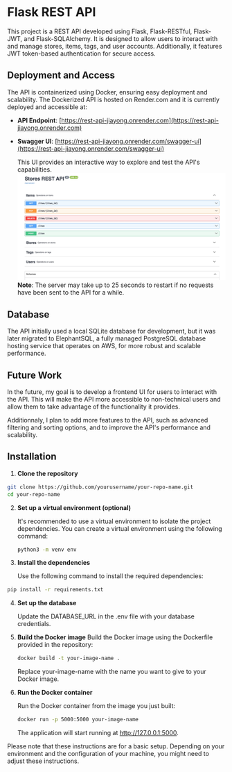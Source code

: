 # Flask REST API

This project is a REST API developed using Flask, Flask-RESTful, Flask-JWT, and Flask-SQLAlchemy. It is designed to allow users to interact with and manage stores, items, tags, and user accounts. Additionally, it features JWT token-based authentication for secure access.

## Deployment and Access

The API is containerized using Docker, ensuring easy deployment and scalability. The Dockerized API is hosted on Render.com and it is currently deployed and accessible at:

- **API Endpoint**: [https://rest-api-jiayong.onrender.com](https://rest-api-jiayong.onrender.com)

- **Swagger UI**: [https://rest-api-jiayong.onrender.com/swagger-ui](https://rest-api-jiayong.onrender.com/swagger-ui)

  This UI provides an interactive way to explore and test the API's capabilities.
![Store API](/Store_API.jpg "Screenshot of the Swagger UI")
**Note**: The server may take up to 25 seconds to restart if no requests have been sent to the API for a while.

## Database

The API initially used a local SQLite database for development, but it was later migrated to ElephantSQL, a fully managed PostgreSQL database hosting service that operates on AWS, for more robust and scalable performance. 

## Future Work

In the future, my goal is to develop a frontend UI for users to interact with the API. This will make the API more accessible to non-technical users and allow them to take advantage of the functionality it provides.

Additionnaly, I plan to add more features to the API, such as advanced filtering and sorting options, and to improve the API's performance and scalability.



## Installation

1. **Clone the repository**

```bash
git clone https://github.com/yourusername/your-repo-name.git
cd your-repo-name


```
2. **Set up a virtual environment (optional)**
   
   It's recommended to use a virtual environment to isolate the project dependencies. You can create a virtual environment using the following command:
   ```bash
   python3 -m venv env
   ```
  
4. **Install the dependencies**

   Use the following command to install the required dependencies:
  ```bash
  pip install -r requirements.txt
  ```

4. **Set up the database**
   
   Update the DATABASE_URL in the .env file with your database credentials.

6. **Build the Docker image**
   Build the Docker image using the Dockerfile provided in the repository:
   ```bash
   docker build -t your-image-name .
   ```
   Replace your-image-name with the name you want to give to your Docker image.

7. **Run the Docker container**

   Run the Docker container from the image you just built:
   ```bash
   docker run -p 5000:5000 your-image-name
   ```
   The application will start running at http://127.0.0.1:5000.
   

Please note that these instructions are for a basic setup. Depending on your environment and the configuration of your machine, you might need to adjust these instructions.
   

